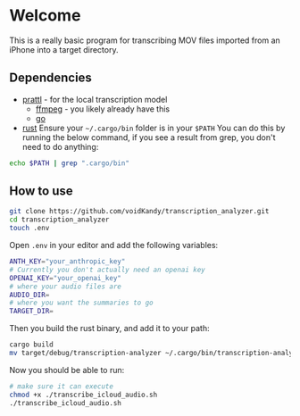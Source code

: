 # Welcome
This is a really basic program for transcribing MOV files imported from an iPhone into a target directory.

## Dependencies
+ [prattl](https://prattl.co/) - for the local transcription model
    - [ffmpeg](https://ffmpeg.org/) - you likely already have this
    - [go](https://go.dev/)
+ [rust](https://www.rust-lang.org/)
Ensure your `~/.cargo/bin` folder is in your `$PATH`
You can do this by running the below command, if you see a result from grep, you don't need to do anything:
```bash
echo $PATH | grep ".cargo/bin"
```

## How to use
```bash
git clone https://github.com/voidKandy/transcription_analyzer.git
cd transcription_analyzer
touch .env
```
Open `.env` in your editor and add the following variables: 
```bash
ANTH_KEY="your_anthropic_key"
# Currently you don't actually need an openai key
OPENAI_KEY="your_openai_key"
# where your audio files are
AUDIO_DIR=
# where you want the summaries to go
TARGET_DIR=
```
Then you build the rust binary, and add it to your path:
```bash
cargo build
mv target/debug/transcription-analyzer ~/.cargo/bin/transcription-analyzer
```
Now you should be able to run:
```bash
# make sure it can execute 
chmod +x ./transcribe_icloud_audio.sh
./transcribe_icloud_audio.sh
```
